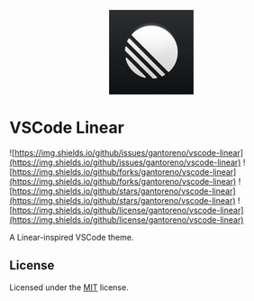 <p align="center">
  <img src="assets/icon.png" height="150">
</p>

# VSCode Linear

![https://img.shields.io/github/issues/gantoreno/vscode-linear](https://img.shields.io/github/issues/gantoreno/vscode-linear) ![https://img.shields.io/github/forks/gantoreno/vscode-linear](https://img.shields.io/github/forks/gantoreno/vscode-linear) ![https://img.shields.io/github/stars/gantoreno/vscode-linear](https://img.shields.io/github/stars/gantoreno/vscode-linear) ![https://img.shields.io/github/license/gantoreno/vscode-linear](https://img.shields.io/github/license/gantoreno/vscode-linear)

A Linear-inspired VSCode theme.

## License

Licensed under the [MIT](https://opensource.org/licenses/MIT) license.
